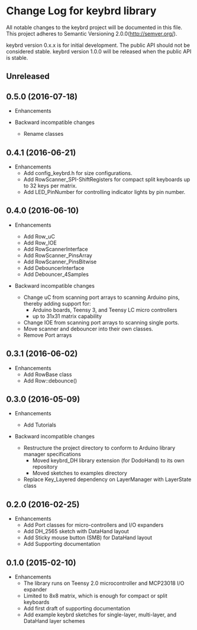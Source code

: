 # Change Log for keybrd library
All notable changes to the keybrd project will be documented in this file.
This project adheres to Semantic Versioning 2.0.0(http://semver.org/).

keybrd version 0.x.x is for initial development. The public API should not be considered stable.
keybrd version 1.0.0 will be released when the public API is stable.

## Unreleased
## 0.5.0 (2016-07-18)
* Enhancements

* Backward incompatible changes
  * Rename classes

## 0.4.1 (2016-06-21)
* Enhancements
  * Add config_keybrd.h for size configurations.
  * Add RowScanner_SPI-ShiftRegisters for compact split keyboards up to 32 keys per matrix.
  * Add LED_PinNumber for controlling indicator lights by pin number.

## 0.4.0 (2016-06-10)
* Enhancements
  * Add Row_uC
  * Add Row_IOE
  * Add RowScannerInterface
  * Add RowScanner_PinsArray
  * Add RowScanner_PinsBitwise
  * Add DebouncerInterface
  * Add Debouncer_4Samples

* Backward incompatible changes
  * Change uC from scanning port arrays to scanning Arduino pins, thereby adding support for:
    * Arduino boards, Teensy 3, and Teensy LC micro controllers
    * up to 31x31 matrix capability
  * Change IOE from scanning port arrays to scanning single ports.
  * Move scanner and debouncer into their own classes.
  * Remove Port arrays

## 0.3.1 (2016-06-02)
* Enhancements
  * Add RowBase class
  * Add Row::debounce()

## 0.3.0 (2016-05-09)
* Enhancements
  * Add Tutorials

* Backward incompatible changes
  * Restructure the project directory to conform to Arduino library manager specifications
    * Moved keybrd_DH library extension (for DodoHand) to its own repository
    * Moved sketches to examples directory
  * Replace Key_Layered dependency on LayerManager with LayerState class

## 0.2.0 (2016-02-25)
* Enhancements
  * Add Port classes for micro-controllers and I/O expanders
  * Add DH_2565 sketch with DataHand layout
  * Add Sticky mouse button (SMB) for DataHand layout
  * Add Supporting documentation

## 0.1.0 (2015-02-10)
* Enhancements
  * The library runs on Teensy 2.0 microcontroller and MCP23018 I/O expander
  * Limited to 8x8 matrix, which is enough for compact or split keyboards
  * Add first draft of supporting documentation
  * Add example keybrd sketches for single-layer, multi-layer, and DataHand layer schemes

